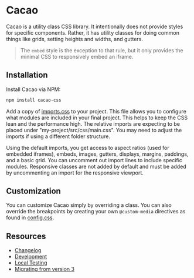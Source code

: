 # Cacao

Cacao is a utility class CSS library. It intentionally does not provide styles for specific components. Rather, it has utility classes for doing common things like grids, setting heights and widths, and gutters.

> The `embed` style is the exception to that rule, but it only provides the minimal CSS to responsively embed an iframe.

## Installation

Install Cacao via NPM:

```bash
npm install cacao-css
```

Add a copy of [imports.css](imports.css) to your project. This file allows you to configure what modules are included in your final project. This helps to keep the CSS lean and the performance high. The relative imports are expecting to be placed under "my-project/src/css/main.css". You may need to adjust the imports if using a different folder structure.

Using the default imports, you get access to aspect ratios (used for embedded iframes), embeds, images, gutters, displays, margins, paddings, and a basic grid. You can uncomment out import lines to include specific modules. Responsive classes are not added by default and must be added by uncommenting an import for the responsive viewport.

## Customization

You can customize Cacao simply by overriding a class. You can also override the breakpoints by creating your own `@custom-media` directives as found in [config.css](src/config.css).

## Resources

- [Changelog](./CHANGELOG.md)
- [Development](./DEVELOPMENT.md)
- [Local Testing](./LOCAL_TESTING.md)
- [Migrating from version 3](./Migrating-from-version3.md)
